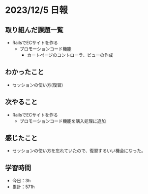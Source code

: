 # 2023/12/5 日報
## 取り組んだ課題一覧
- RailsでECサイトを作る
  - プロモーションコード機能
    - カートページのコントローラ、ビューの作成

## わかったこと
- セッションの使い方(復習)

## 次やること
- RailsでECサイトを作る
  - プロモーションコード機能を購入処理に追加

## 感じたこと
- セッションの使い方を忘れていたので、復習するいい機会になった。

## 学習時間
- 今日：3h
- 累計：571h
